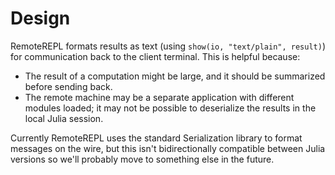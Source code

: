 # Design

RemoteREPL formats results as text (using `show(io, "text/plain", result)`) for
communication back to the client terminal. This is helpful because:
* The result of a computation might be large, and it should be summarized
  before sending back.
* The remote machine may be a separate application with different modules
  loaded; it may not be possible to deserialize the results in the local Julia
  session.

Currently RemoteREPL uses the standard Serialization library to format messages
on the wire, but this isn't bidirectionally compatible between Julia versions
so we'll probably move to something else in the future.
